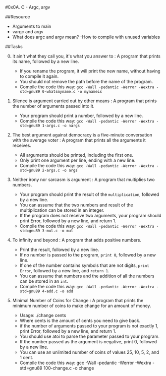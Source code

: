 #0x0A. C - Argc, argv


##Resource



- Arguments to main
- vargc and argv
- What does argc and argv mean?
 -How to compile with unused variables


##Tasks



0. It ain't what they call you, it's what you answer to : A program that prints its name, followed by a new line.
    - If you rename the program, it will print the new name, without having to compile it again.
    - You should not remove the path before the name of the program.
    - Compile the code this way: `gcc -Wall -pedantic -Werror -Wextra -std=gnu89 0-whatsmyname.c -o mynameis`

1. Silence is argument carried out by other means : A program that prints the number of arguments passed into it.
    - Your program should print a number, followed by a new line.
    - Compile the code this way: `gcc -Wall -pedantic -Werror -Wextra -std=gnu89 1-args.c -o nargs`

2. The best argument against democracy is a five-minute conversation with the average voter : A program that prints all the arguments it receives.
    - All arguments should be printed, including the first one.
    - Only print one argument per line, ending with a new line.
    - Compile the code this way: `gcc -Wall -pedantic -Werror -Wextra -std=gnu89 2-args.c -o args`

3. Neither irony nor sarcasm is argument : A program that multiplies two numbers.
    - Your program should print the result of the `multiplication`, followed by a new line.
    - You can assume that the two numbers and result of the multiplication can be stored in an integer.
    - If the program does not receive two arguments, your program should print Error, followed by a new line, and return 1.
    - Compile the code this way: `gcc -Wall -pedantic -Werror -Wextra -std=gnu89 3-mul.c -o mul`

4. To infinity and beyond : A program that adds positive numbers.
    - Print the result, followed by a new line.
    - If no number is passed to the program, `print 0`, followed by a new line.
    - If one of the number contains symbols that are not digits, `print Error`, followed by a new line, and `return 1`.
    - You can assume that numbers and the addition of all the numbers can be stored in an `int`.
    - Compile the code this way: `gcc -Wall -pedantic -Werror -Wextra -std=gnu89 4-add.c -o add`

5. Minimal Number of Coins for Change : A program that prints the minimum number of coins to make change for an amount of money.
    * Usage: ./change cents
    * Where cents is the amount of cents you need to give back.
    * if the number of arguments passed to your program is not exactly 1, print Error, followed by a new line, and return 1.
    * You should use atoi to parse the parameter passed to your program.
    * If the number passed as the argument is negative, print 0, followed by a new line.
    * You can use an unlimited number of coins of values 25, 10, 5, 2, and 1 cent.
    * Compile the code this way: gcc -Wall -pedantic -Werror -Wextra -std=gnu89 100-change.c -o change

